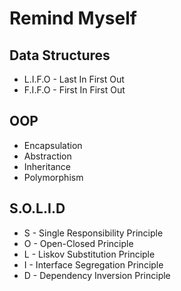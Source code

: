 # Remind Myself

## Data Structures 

- L.I.F.O - Last In First Out
- F.I.F.O - First In First Out 

## OOP

- Encapsulation
- Abstraction
- Inheritance
- Polymorphism

## S.O.L.I.D

- S - Single Responsibility Principle
- O - Open-Closed Principle
- L - Liskov Substitution Principle
- I - Interface Segregation Principle
- D - Dependency Inversion Principle


